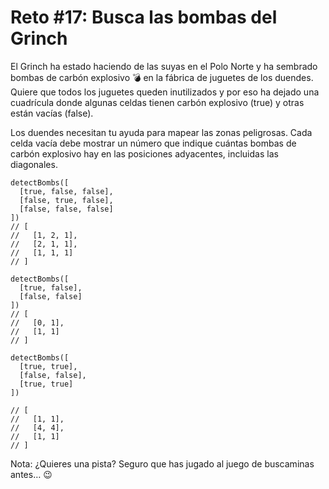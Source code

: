 # Reto #17: Busca las bombas del Grinch

El Grinch ha estado haciendo de las suyas en el Polo Norte y ha sembrado bombas de carbón explosivo 💣 en la fábrica de juguetes de los duendes. Quiere que todos los juguetes queden inutilizados y por eso ha dejado una cuadrícula donde algunas celdas tienen carbón explosivo (true) y otras están vacías (false).

Los duendes necesitan tu ayuda para mapear las zonas peligrosas. Cada celda vacía debe mostrar un número que indique cuántas bombas de carbón explosivo hay en las posiciones adyacentes, incluidas las diagonales.

```
detectBombs([
  [true, false, false],
  [false, true, false],
  [false, false, false]
])
// [
//   [1, 2, 1],
//   [2, 1, 1],
//   [1, 1, 1]
// ]

detectBombs([
  [true, false],
  [false, false]
])
// [
//   [0, 1],
//   [1, 1]
// ]

detectBombs([
  [true, true],
  [false, false],
  [true, true]
])

// [
//   [1, 1],
//   [4, 4],
//   [1, 1]
// ]
```
Nota: ¿Quieres una pista? Seguro que has jugado al juego de buscaminas antes… 😉